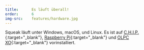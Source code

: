 ```yaml
---
title:      Es läuft überall!
order:      6
img-src:    features/hardware.jpg
---
```

Squeak läuft unter Windows, macOS, und Linux. Es ist auf
[C.H.I.P.][chip]{:target="_blank"},
[Raspberry Pi][raspi]{:target="_blank"} und
[OLPC XO][olpc]{:target="_blank"} vorinstalliert.

[chip]: https://www.kickstarter.com/projects/1598272670/chip-the-worlds-first-9-computer
[raspi]: https://www.raspberrypi.org/
[olpc]: http://one.laptop.org/about/hardware
